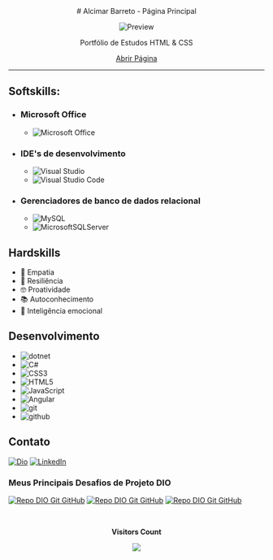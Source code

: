 <!--
<img width=100% src="https://capsule-render.vercel.app/api?type=waving&color=8A2BE2&height=120&section=header"/>


[![Typing SVG](https://readme-typing-svg.herokuapp.com/?color=8A2BE2&size=45&center=true&vCenter=true&width=1000&lines=<Olá,+Eu+Sou+Alcimar!/>+:%29;<Desenvolvedor+Back-End/>+;<Hello,+I'm+Alcimar!/>+:%29;<Back-End+Developer/>;)](https://git.io/typing-svg)
-->

<div align="center">
# Alcimar Barreto - Página Principal

![Preview](https://alcimarbarreto.github.io/img/tela.png)

Portfólio de Estudos HTML & CSS

[Abrir Página](https://alcimarbarreto.github.io/)
</div>

---

## Softskills:

* ### Microsoft Office

    * ![Microsoft Office](https://img.shields.io/badge/Microsoft_Office-D83B01?style=for-the-badge&logo=microsoft-office&logoColor=white)

* ### IDE's de desenvolvimento

    * ![Visual Studio](https://img.shields.io/badge/Visual%20Studio-5C2D91.svg?style=for-the-badge&logo=visual-studio&logoColor=white) 
    * ![Visual Studio Code](https://img.shields.io/badge/Visual%20Studio%20Code-0078d7.svg?style=for-the-badge&logo=visual-studio-code&logoColor=white) 

* ### Gerenciadores de banco de dados relacional

    * ![MySQL](https://img.shields.io/badge/mysql-4479A1.svg?style=for-the-badge&logo=mysql&logoColor=white)
    * ![MicrosoftSQLServer](https://img.shields.io/badge/Microsoft%20SQL%20Server-CC2927?style=for-the-badge&logo=microsoft%20sql%20server&logoColor=white)

## Hardskills

* :handshake: Empatia
* :muscle: Resiliência
* :nerd_face: Proatividade
* :books: Autoconhecimento
* :brain: Inteligência emocional


## Desenvolvimento

   * ![dotnet](https://img.shields.io/badge/.NET-512BD4.svg?style=for-the-badge&logo=dotnet&logoColor=white)
   * ![C#](https://img.shields.io/badge/C%23-181717.svg?style=for-the-badge&logo=dotnet&logoColor=white)
   * ![CSS3](https://img.shields.io/badge/css3-%231572B6.svg?style=for-the-badge&logo=css3&logoColor=white)
   * ![HTML5](https://img.shields.io/badge/html5-%23E34F26.svg?style=for-the-badge&logo=html5&logoColor=white)
   * ![JavaScript](https://img.shields.io/badge/javascript-%23323330.svg?style=for-the-badge&logo=javascript&logoColor=%23F7DF1E)
   * ![Angular](https://img.shields.io/badge/Angular-%231572B6.svg?style=for-the-badge&logo=Angular&logoColor=white)
   * ![git](https://img.shields.io/badge/Git-F05032.svg?style=for-the-badge&logo=Git&logoColor=white)
   * ![github](https://img.shields.io/badge/GitHub-181717.svg?style=for-the-badge&logo=GitHub&logoColor=white)

## Contato

[![Dio](https://img.shields.io/badge/Dio-5865F2?style=for-the-badge)](https://web.dio.me/users/alcimarg)
[![LinkedIn](https://img.shields.io/badge/LinkedIn-0077B5?style=for-the-badge&logo=linkedin)](https://www.linkedin.com/in/alcimargomes/)

<!--
![Top Langs](https://github-readme-stats-git-masterrstaa-rickstaa.vercel.app/api/top-langs/?username=alcimarbarreto&bg_color=000&border_color=30A3DC&title_color=E94D5F&text_color=FFF)

### Conecte-se comigo
[![Perfil DIO](https://img.shields.io/badge/-Meu%20Perfil%20na%20DIO-30A3DC?style=for-the-badge)](https://web.dio.me/users/alcimarbarreto?tab=skills/)
[![E-mail](https://img.shields.io/badge/-Email-000?style=for-the-badge&logo=microsoft-outlook&logoColor=E94D5F)](mailto:alcimarg@hotmail.com)
[![LinkedIn](https://img.shields.io/badge/-LinkedIn-000?style=for-the-badge&logo=linkedin&logoColor=30A3DC)](https://www.linkedin.com/in/alcimar_gomes/)

[![Discord](https://img.shields.io/badge/Discord-000?style=for-the-badge&logo=discord)](discordapp.com/users/alcimar.barreto#0/)

### Habilidades

![Python](https://img.shields.io/badge/.net-000?style=for-the-badge&logo=.net)
[![Git](https://img.shields.io/badge/Git-000?style=for-the-badge&logo=git&logoColor=E94D5F)](https://git-scm.com/doc) 
[![GitHub](https://img.shields.io/badge/GitHub-000?style=for-the-badge&logo=github&logoColor=30A3DC)](https://docs.github.com/)

![Top Langs](https://github-readme-stats-git-masterrstaa-rickstaa.vercel.app/api/top-langs/?username=alcimarbarreto&bg_color=000&border_color=30A3DC&title_color=E94D5F&text_color=FFF)

### GitHub Stats
![GitHub Stats](https://github-readme-stats.vercel.app/api?username=alcimarbarreto&theme=transparent&bg_color=000&border_color=30A3DC&show_icons=true&icon_color=30A3DC&title_color=E94D5F&text_color=FFF)
-->

### Meus Principais Desafios de Projeto DIO

[![Repo DIO Git GitHub](https://github-readme-stats.vercel.app/api/pin/?username=alcimarbarreto&repo=dio-lab-open-source&bg_color=000&border_color=30A3DC&show_icons=true&icon_color=30A3DC&title_color=E94D5F&text_color=FFF)](https://github.com/alcimarbarreto/dio-lab-open-source)
[![Repo DIO Git GitHub](https://github-readme-stats.vercel.app/api/pin/?username=alcimarbarreto&repo=trilha-net-fundamentos-desafio&bg_color=000&border_color=30A3DC&show_icons=true&icon_color=30A3DC&title_color=E94D5F&text_color=FFF)](https://github.com/alcimarbarreto/trilha-net-fundamentos-desafio)
[![Repo DIO Git GitHub](https://github-readme-stats.vercel.app/api/pin/?username=alcimarbarreto&repo=trilha-net-banco-de-dados-desafio&bg_color=000&border_color=30A3DC&show_icons=true&icon_color=30A3DC&title_color=E94D5F&text_color=FFF)](https://github.com/alcimarbarreto/trilha-net-banco-de-dados-desafio)

<div align="center">
  <br><p align="centre"><b>Visitors Count</b></p>  
    <p align="center"><img align="center" src="https://profile-counter.glitch.me/{alcimarbarreto}/count.svg" /></p> 
  <br>
</div>

<!--
<img width=100% src="https://capsule-render.vercel.app/api?type=waving&color=8A2BE2&height=120&section=footer"/>
-->

<!--
**alcimarbarreto/alcimarbarreto** is a ✨ _special_ ✨ repository because its `README.md` (this file) appears on your GitHub profile.

Here are some ideas to get you started:

- 🔭 I’m currently working on ...
- 🌱 I’m currently learning ...
- 👯 I’m looking to collaborate on ...
- 🤔 I’m looking for help with ...
- 💬 Ask me about ...
- 📫 How to reach me: ...
- 😄 Pronouns: ...
- ⚡ Fun fact: ...
-->
